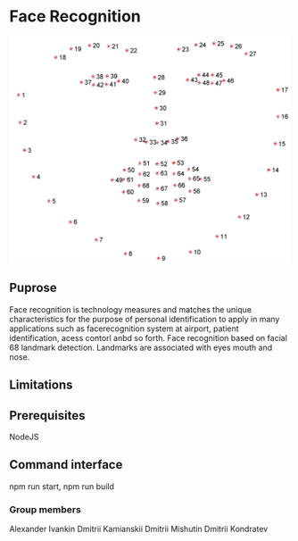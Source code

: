 # Face Recognition
![Background image](Images/Banner.jpg)
## Puprose
Face recognition is technology measures and matches the unique characteristics
for the purpose of personal identification to apply in many applications such as facerecognition
system at airport, patient identification, acess contorl anbd so forth.
Face recognition based on facial 68 landmark detection. Landmarks are associated with eyes mouth and nose.
## Limitations
## Prerequisites
NodeJS
## Command interface
npm run start, npm run build
### Group members
Alexander Ivankin
Dmitrii Kamianskii
Dmitrii Mishutin
Dmitrii Kondratev

